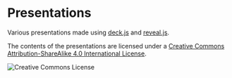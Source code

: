 # Presentations

Various presentations made using
[deck.js](http://imakewebthings.com/deck.js/) and
[reveal.js](http://lab.hakim.se/reveal-js/).

The contents of the presentations are licensed under a
[Creative Commons Attribution-ShareAlike 4.0 International License](http://creativecommons.org/licenses/by-sa/4.0/).

![Creative Commons License](https://i.creativecommons.org/l/by-sa/4.0/88x31.png)
